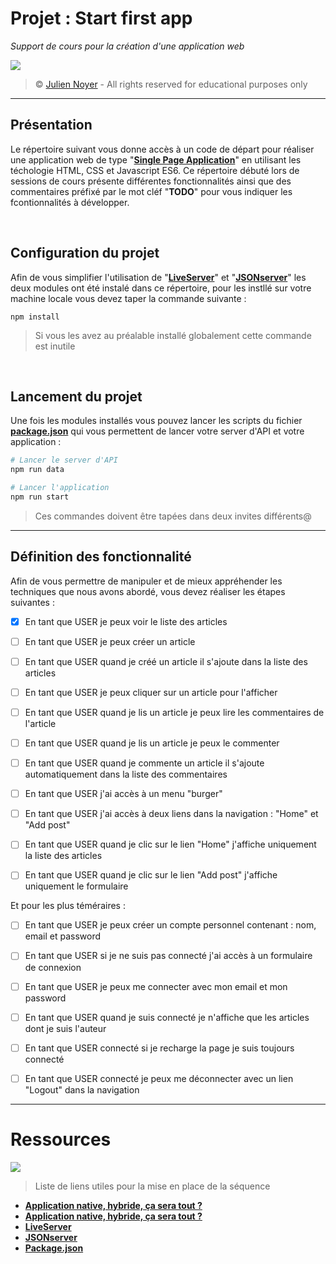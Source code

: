 # Projet : Start first app

*Support de cours pour la création d'une application web*

![](https://i.imgur.com/dc0PCL4.png)

> &copy; [Julien Noyer](https://www.linkedin.com/in/julien-n-21219b28/) - All rights reserved for educational purposes only

---

## Présentation

Le répertoire suivant vous donne accès à un code de départ pour réaliser une application web de type "**[Single Page Application](https://hackmd.io/@teach-supports/webapp-support)**" en utilisant les téchologie HTML, CSS et Javascript ES6. Ce répertoire débuté lors de sessions de cours présente différentes fonctionnalités ainsi que des commentaires préfixé par le mot cléf "**TODO**" pour vous indiquer les fcontionnalités à développer.

<br>

## Configuration du projet

Afin de vous simplifier l'utilisation de "**[LiveServer](https://www.npmjs.com/package/live-server)**" et "**[JSONserver](https://www.npmjs.com/package/json-server)**" les deux modules ont été instalé dans ce répertoire, pour les instllé sur votre machine locale vous devez taper la commande suivante : 

```bach
npm install
```

> Si vous les avez au préalable installé globalement cette commande est inutile


<br>

## Lancement du projet

Une fois les modules installés vous pouvez lancer les scripts du fichier **[package.json](https://docs.npmjs.com/cli/v8/configuring-npm/package-json)** qui vous permettent de lancer votre server d'API et votre application : 

```bash
# Lancer le server d'API
npm run data

# Lancer l'application
npm run start
```

> Ces commandes doivent être tapées dans deux invites différents@

---

## Définition des fonctionnalité

Afin de vous permettre de manipuler et de mieux appréhender les techniques que nous avons abordé, vous devez réaliser les étapes suivantes : 

- [x] En tant que USER je peux voir le liste des articles
- [ ] En tant que USER je peux créer un article
- [ ] En tant que USER quand je créé un article il s'ajoute dans la liste des articles
- [ ] En tant que USER je peux cliquer sur un article pour l'afficher
- [ ] En tant que USER quand je lis un article je peux lire les commentaires de l'article
- [ ] En tant que USER quand je lis un article je peux le commenter
- [ ] En tant que USER quand je commente un article il s'ajoute automatiquement dans la liste des commentaires
- [ ] En tant que USER j'ai accès à un menu "burger"
- [ ] En tant que USER j'ai accès à deux liens dans la navigation : "Home" et "Add post"
- [ ] En tant que USER quand je clic sur le lien "Home" j'affiche uniquement la liste des articles
- [ ] En tant que USER quand je clic sur le lien "Add post" j'affiche uniquement le formulaire


Et pour les plus téméraires :

- [ ] En tant que USER je peux créer un compte personnel contenant : nom, email et password
- [ ] En tant que USER si je ne suis pas connecté j'ai accès à un formulaire de connexion
- [ ] En tant que USER je peux me connecter avec mon email et mon password
- [ ] En tant que USER quand je suis connecté je n'affiche que les articles dont je suis l'auteur
- [ ] En tant que USER connecté si je recharge la page je suis toujours connecté
- [ ] En tant que USER connecté je peux me déconnecter avec un lien "Logout" dans la navigation


---

# Ressources

![](https://i.imgur.com/eAySYs0.png)

> Liste de liens utiles pour la mise en place de la séquence

- [**Application native, hybride, ça sera tout ?**](https://hackmd.io/@teach-supports/webapp-support)
- [**Application native, hybride, ça sera tout ?**](https://hackmd.io/@teach-supports/webapp-support)
- [**LiveServer**](https://www.npmjs.com/package/live-server)
- [**JSONserver**](https://www.npmjs.com/package/json-server)
- [**Package.json**](https://docs.npmjs.com/cli/v8/configuring-npm/package-json)